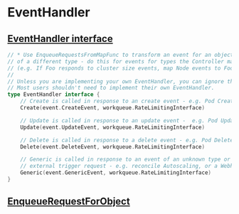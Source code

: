 # EventHandler

## [EventHandler interface](https://github.com/kubernetes-sigs/controller-runtime/blob/v0.13.0/pkg/handler/eventhandler.go)

```go
// * Use EnqueueRequestsFromMapFunc to transform an event for an object to a reconcile of an object
// of a different type - do this for events for types the Controller may be interested in, but doesn't create.
// (e.g. If Foo responds to cluster size events, map Node events to Foo objects.)
//
// Unless you are implementing your own EventHandler, you can ignore the functions on the EventHandler interface.
// Most users shouldn't need to implement their own EventHandler.
type EventHandler interface {
	// Create is called in response to an create event - e.g. Pod Creation.
	Create(event.CreateEvent, workqueue.RateLimitingInterface)

	// Update is called in response to an update event -  e.g. Pod Updated.
	Update(event.UpdateEvent, workqueue.RateLimitingInterface)

	// Delete is called in response to a delete event - e.g. Pod Deleted.
	Delete(event.DeleteEvent, workqueue.RateLimitingInterface)

	// Generic is called in response to an event of an unknown type or a synthetic event triggered as a cron or
	// external trigger request - e.g. reconcile Autoscaling, or a Webhook.
	Generic(event.GenericEvent, workqueue.RateLimitingInterface)
}
```

## [EnqueueRequestForObject](https://github.com/kubernetes-sigs/controller-runtime/blob/v0.13.0/pkg/handler/enqueue.go#L36)
